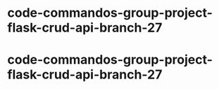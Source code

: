 # code-commandos-group-project-flask-crud-api-branch-27
# code-commandos-group-project-flask-crud-api-branch-27
